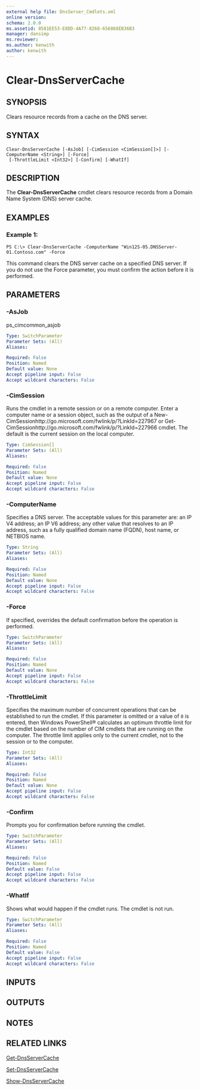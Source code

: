 ```yaml
---
external help file: DnsServer_Cmdlets.xml
online version: 
schema: 2.0.0
ms.assetid: 8581EE53-E8DD-4A77-8268-656868EB36B3
manager: dansimp
ms.reviewer:
ms.author: kenwith
author: kenwith
---
```


# Clear-DnsServerCache

## SYNOPSIS
Clears resource records from a cache on the DNS server.

## SYNTAX

```
Clear-DnsServerCache [-AsJob] [-CimSession <CimSession[]>] [-ComputerName <String>] [-Force]
 [-ThrottleLimit <Int32>] [-Confirm] [-WhatIf]
```

## DESCRIPTION
The **Clear-DnsServerCache** cmdlet clears resource records from a Domain Name System (DNS) server cache.

## EXAMPLES

### Example 1:
```
PS C:\> Clear-DnsServerCache -ComputerName "Win12S-05.DNSServer-01.Contoso.com" -Force
```

This command clears the DNS server cache on a specified DNS server.
If you do not use the Force parameter, you must confirm the action before it is performed.

## PARAMETERS

### -AsJob
ps_cimcommon_asjob

```yaml
Type: SwitchParameter
Parameter Sets: (All)
Aliases: 

Required: False
Position: Named
Default value: None
Accept pipeline input: False
Accept wildcard characters: False
```

### -CimSession
Runs the cmdlet in a remote session or on a remote computer.
Enter a computer name or a session object, such as the output of a New-CimSessionhttp://go.microsoft.com/fwlink/p/?LinkId=227967 or Get-CimSessionhttp://go.microsoft.com/fwlink/p/?LinkId=227966 cmdlet.
The default is the current session on the local computer.

```yaml
Type: CimSession[]
Parameter Sets: (All)
Aliases: 

Required: False
Position: Named
Default value: None
Accept pipeline input: False
Accept wildcard characters: False
```

### -ComputerName
Specifies a DNS server.
The acceptable values for this parameter are: an IP V4 address; an IP V6 address; any other value that resolves to an IP address, such as a fully qualified domain name (FQDN), host name, or NETBIOS name.

```yaml
Type: String
Parameter Sets: (All)
Aliases: 

Required: False
Position: Named
Default value: None
Accept pipeline input: False
Accept wildcard characters: False
```

### -Force
If specified, overrides the default confirmation before the operation is performed.

```yaml
Type: SwitchParameter
Parameter Sets: (All)
Aliases: 

Required: False
Position: Named
Default value: None
Accept pipeline input: False
Accept wildcard characters: False
```

### -ThrottleLimit
Specifies the maximum number of concurrent operations that can be established to run the cmdlet.
If this parameter is omitted or a value of `0` is entered, then Windows PowerShell® calculates an optimum throttle limit for the cmdlet based on the number of CIM cmdlets that are running on the computer.
The throttle limit applies only to the current cmdlet, not to the session or to the computer.

```yaml
Type: Int32
Parameter Sets: (All)
Aliases: 

Required: False
Position: Named
Default value: None
Accept pipeline input: False
Accept wildcard characters: False
```

### -Confirm
Prompts you for confirmation before running the cmdlet.

```yaml
Type: SwitchParameter
Parameter Sets: (All)
Aliases: 

Required: False
Position: Named
Default value: False
Accept pipeline input: False
Accept wildcard characters: False
```

### -WhatIf
Shows what would happen if the cmdlet runs.
The cmdlet is not run.

```yaml
Type: SwitchParameter
Parameter Sets: (All)
Aliases: 

Required: False
Position: Named
Default value: False
Accept pipeline input: False
Accept wildcard characters: False
```

## INPUTS

## OUTPUTS

## NOTES

## RELATED LINKS

[Get-DnsServerCache](./Get-DnsServerCache.md)

[Set-DnsServerCache](./Set-DnsServerCache.md)

[Show-DnsServerCache](./Show-DnsServerCache.md)
